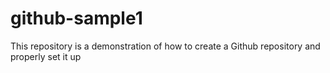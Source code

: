 # github-sample1
This repository is a demonstration of how to create a Github repository and properly set it up
